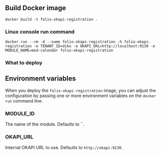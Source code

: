 ## Build Docker image

`docker build -t folio-okapi-registration .`

### Linux console run command

`docker run --rm -d --name folio-okapi-registration -h folio-okapi-registration -e TENANT_ID=diku -e OKAPI_URL=http://localhost:9130 -e MODULE_NAME=mod-calendar folio-okapi-registration`

### What to deploy


## Environment variables

When you deploy the `folio-okapi-registration` image, you can adjust the configuration by passing one or more environment variables on the `docker run` command line.

### MODULE_ID

The name of the module. Defaults to ``.

### OKAPI_URL

Internal OKAPI URL to use. Defaults to `http://okapi:9130`.
